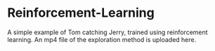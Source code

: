 # Reinforcement-Learning
A simple example of Tom catching Jerry, trained using reinforcement learning. An mp4 file of the exploration method is uploaded here.
